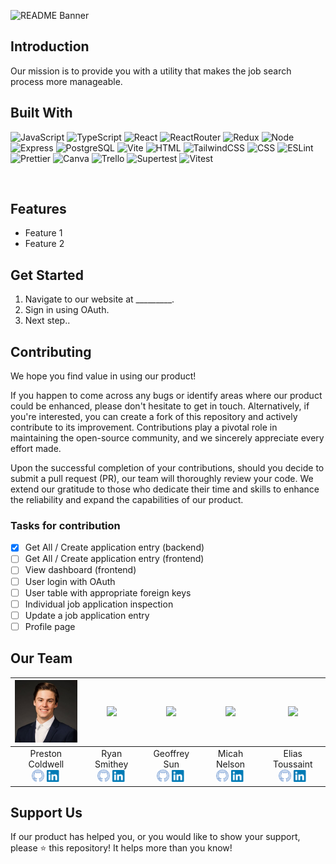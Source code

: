![README Banner](bannerImage.png)

## Introduction  
Our mission is to provide you with a utility that makes the job search process more manageable.

## Built With
![JavaScript](https://img.shields.io/badge/-javascript-F7DF1E?style=for-the-badge&logo=javascript&logoColor=black)
![TypeScript](https://img.shields.io/badge/TypeScript-007ACC?style=for-the-badge&logo=typescript&logoColor=white)
![React](https://img.shields.io/badge/-react-white?style=for-the-badge&logo=react&logoColor=blue)
![ReactRouter](https://img.shields.io/badge/-ReactRouter-white?style=for-the-badge&logo=ReactRouter&logoColor=blue)
![Redux](https://img.shields.io/badge/Redux-593D88?style=for-the-badge&logo=redux&logoColor=white)
![Node](https://img.shields.io/badge/-node-339933?style=for-the-badge&logo=node.js&logoColor=white)
![Express](https://img.shields.io/badge/-Express-000000?style=for-the-badge&logo=express&logoColor=white)
![PostgreSQL](https://img.shields.io/badge/PostgreSQL-316192?style=for-the-badge&logo=postgresql&logoColor=white)
![Vite](https://img.shields.io/badge/Vite-B73BFE?style=for-the-badge&logo=vite&logoColor=FFD62E)
![HTML](https://img.shields.io/badge/HTML5-E34F26?style=for-the-badge&logo=html5&logoColor=white)
![TailwindCSS](https://img.shields.io/badge/Tailwind_CSS-38B2AC?style=for-the-badge&logo=tailwind-css&logoColor=white)
![CSS](https://img.shields.io/badge/CSS3-1572B6?style=for-the-badge&logo=css3&logoColor=white)
![ESLint](https://img.shields.io/badge/eslint-3A33D1?style=for-the-badge&logo=eslint&logoColor=white)
![Prettier](https://img.shields.io/badge/prettier-1A2C34?style=for-the-badge&logo=prettier&logoColor=F7BA3E)
![Canva](https://img.shields.io/badge/Canva-%2300C4CC.svg?&style=for-the-badge&logo=Canva&logoColor=white)
![Trello](https://img.shields.io/badge/Trello-0052CC?style=for-the-badge&logo=trello&logoColor=white)
![Supertest](https://img.shields.io/badge/-Supertest-C21325?style=for-the-badge&logo=Supertest&logoColor=white)
![Vitest](https://img.shields.io/badge/-Vitest-white?style=for-the-badge&logo=Vitest&logoColor=yellow)
<!-- ![Vercel](https://img.shields.io/badge/Vercel-000000?style=for-the-badge&logo=vercel&logoColor=white) -->
<!-- ![Heroku](https://img.shields.io/badge/Heroku-430098?style=for-the-badge&logo=heroku&logoColor=white) -->
<!-- ![Docker](https://img.shields.io/badge/Docker-2CA5E0?style=for-the-badge&logo=docker&logoColor=white) -->
<!-- ![Jest](https://img.shields.io/badge/-jest-white?style=for-the-badge&logo=jest&logoColor=red) -->
<br>

## Features
- Feature 1
- Feature 2

## Get Started
1. Navigate to our website at _________.
2. Sign in using OAuth. 
3. Next step..

## Contributing
We hope you find value in using our product!

If you happen to come across any bugs or identify areas where our product could be enhanced, please don't hesitate to get in touch. Alternatively, if you're interested, you can create a fork of this repository and actively contribute to its improvement. Contributions play a pivotal role in maintaining the open-source community, and we sincerely appreciate every effort made. 

Upon the successful completion of your contributions, should you decide to submit a pull request (PR), our team will thoroughly review your code. We extend our gratitude to those who dedicate their time and skills to enhance the reliability and expand the capabilities of our product.

### Tasks for contribution
- [X] Get All / Create application entry (backend)
- [ ] Get All / Create application entry (frontend)
- [ ] View dashboard (frontend)
- [ ] User login with OAuth
- [ ] User table with appropriate foreign keys
- [ ] Individual job application inspection
- [ ] Update a job application entry
- [ ] Profile page

## Our Team
| [<img src="./public/PrestonHeadshot.jpeg" width="100px" >](https://www.linkedin.com/in/prestoncoldwell/) | [<img src="./public/RyanHeadshot.jpg" width="100px" >](https://www.linkedin.com/in/ryan-smithey/) | [<img src="./public/GeoffHeadshot.png" width="100px" >](https://www.linkedin.com/in/geoffrey-sun/) | [<img src="./public/MicahHeadshot.jpeg" width="100px" >](https://www.linkedin.com/in/micah/) | [<img src="./public/EliasHeadshot.jpeg" width="100px" >](https://www.linkedin.com/in/elias/) |
| ------------- | ------------- |------------- | ------------- | ------------- |
| <div style="text-align: center">Preston Coldwell</div>  <div style="text-align: center">[<img src="./public/githubIcon.png" width="20px" >](https://github.com/PrestonColdwell) [<img src="./public/linkedInLogo.png" width="22px" >](https://www.linkedin.com/in/prestoncoldwell/)</div> | <div style="text-align: center">Ryan Smithey</div>  <div style="text-align: center">[<img src="./public/githubIcon.png" width="20px" >](https://github.com/RyanSmithey) [<img src="./public/linkedInLogo.png" width="22px" >](https://www.linkedin.com/in/ryan-smithey/)</div> | <div style="text-align: center">Geoffrey Sun</div>  <div style="text-align: center">[<img src="./public/githubIcon.png" width="20px" >](https://github.com/geoffsun2) [<img src="./public/linkedInLogo.png" width="22px" >](https://www.linkedin.com/in/geoffrey-sun/)</div> | <div style="text-align: center">Micah Nelson</div>  <div style="text-align: center">[<img src="./public/githubIcon.png" width="20px" >](https://github.com/micah) [<img src="./public/linkedInLogo.png" width="22px" >](https://www.linkedin.com/in/micah/)</div> | <div style="text-align: center">Elias Toussaint</div>  <div style="text-align: center">[<img src="./public/githubIcon.png" width="20px" >](https://github.com/elias) [<img src="./public/linkedInLogo.png" width="22px" >](https://www.linkedin.com/in/elias/)</div> |

## Support Us
If our product has helped you, or you would like to show your support, please ⭐️ this repository! It helps more than you know!
